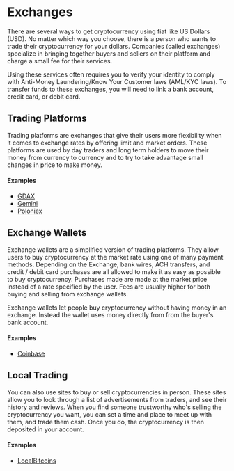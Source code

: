 # Exchanges
There are several ways to get cryptocurrency using fiat like US Dollars (USD). No matter which way you choose, there is a person who wants to trade their cryptocurrency for your dollars. Companies (called exchanges) specialize in bringing together buyers and sellers on their platform and charge a small fee for their services.

Using these services often requires you to verify your identity to comply with Anti-Money Laundering/Know Your Customer laws (AML/KYC laws). To transfer funds to these exchanges, you will need to link a bank account, credit card, or debit card.

## Trading Platforms
Trading platforms are exchanges that give their users more flexibility when it comes to exchange rates by offering limit and market orders. These platforms are used by day traders and long term holders to move their money from currency to currency and to try to take advantage small changes in price to make money.

#### Examples
- [GDAX](https://gdax.com)
- [Gemini](https://gemini.com)
- [Poloniex](https://poloniex.com)

## Exchange Wallets
Exchange wallets are a simplified version of trading platforms. They allow users to buy cryptocurrency at the market rate using one of many payment methods. Depending on the Exchange, bank wires, ACH transfers, and credit / debit card purchases are all allowed to make it as easy as possible to buy cryptocurrency. Purchases made are made at the market price instead of a rate specified by the user. Fees are usually higher for both buying and selling from exchange wallets.

Exchange wallets let people buy cryptocurrency without having money in an exchange. Instead the wallet uses money directly from from the buyer's bank account.

#### Examples
- [Coinbase](https://coinbase.com)

## Local Trading
You can also use sites to buy or sell cryptocurrencies in person. These sites allow you to look through a list of advertisements from traders, and see their history and reviews. When you find someone trustworthy who's selling the cryptocurrency you want, you can set a time and place to meet up with them, and trade them cash. Once you do, the cryptocurrency is then deposited in your account.

#### Examples
- [LocalBitcoins](https://localbitcoins.com)

